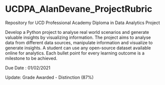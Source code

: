 # UCDPA_AlanDevane_ProjectRubric
Repository for UCD Professional Academy Diploma in Data Analytics Project


Develop a Python project to analyse real world scenarios and generate valuable insights by visualizing information. 
The project aims to analyse data from different data sources, manipulate information and visualize to generate insights.
A student can use any open-source dataset available online for analytics. Each bullet point for every learning outcome is a milestone to be achieved. 

Due Date : 01/02/2021


Update: Grade Awarded - Distinction (87%)
